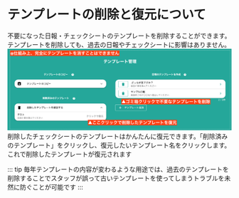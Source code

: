 # テンプレートの削除と復元について<Badge text="GOLD限定" type="warning" />
不要になった日報・チェックシートのテンプレートを削除することができます。テンプレートを削除しても、過去の日報やチェックシートに影響はありません。
![郵便番号から住所を入力](./template/t22.png)
削除したチェックシートのテンプレートはかんたんに復元できます。「削除済みのテンプレート」をクリックし、復元したいテンプレート名をクリックします。これで削除したテンプレートが復元されます

::: tip
毎年テンプレートの内容が変わるような用途では、過去のテンプレートを削除することでスタッフが誤って古いテンプレートを使ってしまうトラブルを未然に防ぐことが可能です
:::
